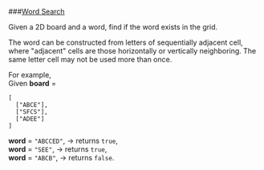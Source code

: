###[Word Search](http://leetcode.com/onlinejudge#question_79)

Given a 2D board and a word, find if the word exists in the grid.

The word can be constructed from letters of sequentially adjacent cell, where "adjacent" cells are those horizontally or vertically neighboring. The same letter cell may not be used more than once.

For example,  
Given **board** =

    [
      ["ABCE"],
      ["SFCS"],
      ["ADEE"]
    ]

**word** = `"ABCCED"`, -> returns `true`,  
**word** = `"SEE"`, -> returns `true`,  
**word** = `"ABCB"`, -> returns `false`.